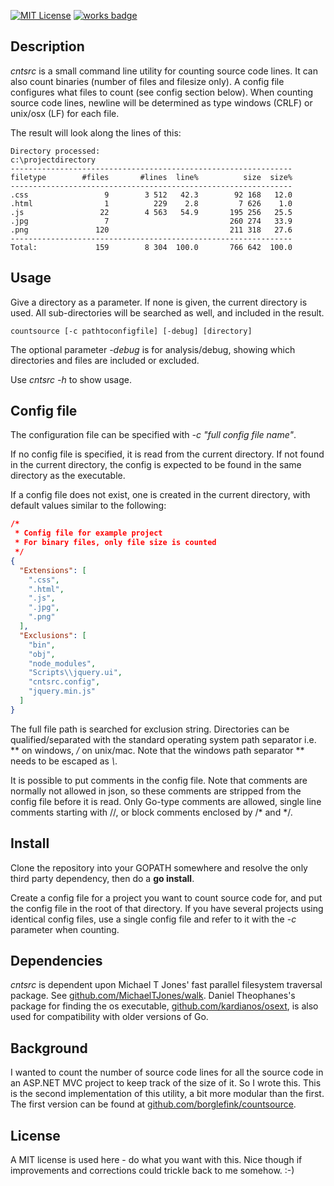 [![MIT License](https://badges.frapsoft.com/os/mit/mit.png?v=103)](https://opensource.org/licenses/mit-license.php)
[![works badge](https://cdn.rawgit.com/nikku/works-on-my-machine/v0.2.0/badge.svg)](https://github.com/nikku/works-on-my-machine)

## Description

*cntsrc* is a small command line utility for counting source code lines. 
It can also count binaries (number of files and filesize only).
A config file configures what files to count (see config section below).
When counting source code lines, newline will be determined as type windows (CRLF) or unix/osx (LF) for each file.

The result will look along the lines of this:
```
Directory processed:
c:\projectdirectory
---------------------------------------------------------------
filetype        #files       #lines  line%          size  size%
---------------------------------------------------------------
.css                 9        3 512   42.3        92 168   12.0
.html                1          229    2.8         7 626    1.0
.js                 22        4 563   54.9       195 256   25.5
.jpg                 7                           260 274   33.9
.png               120                           211 318   27.6
---------------------------------------------------------------
Total:             159        8 304  100.0       766 642  100.0
```

## Usage

Give a directory as a parameter. If none is given, the current directory is used.
All sub-directories will be searched as well, and included in the result.

```
countsource [-c pathtoconfigfile] [-debug] [directory] 
```

The optional parameter *-debug* is for analysis/debug, showing which directories and files are included or excluded.

Use *cntsrc -h* to show usage.

## Config file

The configuration file can be specified with *-c "full config file name"*. 

If no config file is specified, it is read from the current directory. 
If not found in the current directory, the config is expected to be found in the same directory as the executable. 

If a config file does not exist, one is created in the current directory,
with default values similar to the following:

```JSON
/*
 * Config file for example project
 * For binary files, only file size is counted
 */
{
  "Extensions": [
    ".css",
    ".html",
    ".js",
    ".jpg",
    ".png"
  ],
  "Exclusions": [
    "bin",
    "obj",
    "node_modules",
    "Scripts\\jquery.ui",
    "cntsrc.config",
    "jquery.min.js"
  ]
}
```

The full file path is searched for exclusion string. 
Directories can be qualified/separated with the standard operating system path separator i.e. *\* on windows, */* on unix/mac. 
Note that the windows path separator *\* needs to be escaped as *\\*.

It is possible to put comments in the config file. 
Note that comments are normally not allowed in json, so these comments are stripped from the config file before it is read.
Only Go-type comments are allowed, single line comments starting with //, or block comments enclosed by /* and */.

## Install

Clone the repository into your GOPATH somewhere and resolve the only third party dependency,
then do a **go install**.

Create a config file for a project you want to count source code for, and put the config file in the root of that directory.
If you have several projects using identical config files, use a single config file and refer to it with the *-c* parameter when counting.

## Dependencies

_cntsrc_ is dependent upon Michael T Jones' fast parallel filesystem traversal package. See [github.com/MichaelTJones/walk](https://github.com/MichaelTJones/walk). 
Daniel Theophanes's package for finding the os executable, 
[github.com/kardianos/osext](https://github.com/kardianos/osext), 
is also used for compatibility with older versions of Go.


## Background

I wanted to count the number of source code lines for all the source code in an ASP.NET MVC project to keep track of the size of it. So I wrote this. 
This is the second implementation of this utility, a bit more modular than the first.
The first version can be found at [github.com/borglefink/countsource](https://github.com/borglefink/countsource).

## License

A MIT license is used here - do what you want with this. Nice though if improvements and corrections could trickle back to me somehow. :-)
